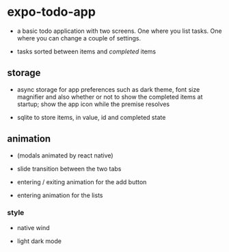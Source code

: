 # expo-todo-app

- a basic todo application with two screens. One where you list tasks. One where you can change a couple of settings.

- tasks sorted between items and _completed_ items

## storage

- async storage for app preferences such as dark theme, font size magnifier and also whether or not to show the completed items at startup; show the app icon while the premise resolves

- sqlite to store items, in value, id and completed state

## animation

- (modals animated by react native)

- slide transition between the two tabs

- entering / exiting animation for the add button

- entering animation for the lists

### style

- native wind

- light dark mode
